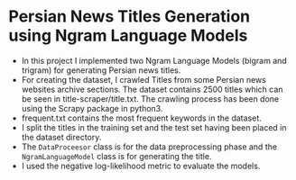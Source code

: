 # Persian News Titles Generation using Ngram Language Models
* In this project I implemented two Ngram Language Models (bigram and trigram) for generating Persian news titles.
* For creating the dataset, I crawled Titles from some Persian news websites archive sections. The dataset contains 2500 titles which can be seen in title-scraper/title.txt. The crawling process has been done using the Scrapy package in python3.
* frequent.txt contains the most frequent keywords in the dataset. 
* I split the titles in the training set and the test set having been placed in the dataset directory.
* The `DataProceesor` class is for the data preprocessing phase and the `NgramLanguageModel` class is for generating the title.
* I used the negative log-likelihood metric to evaluate the models.

